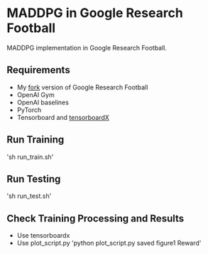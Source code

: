 # MADDPG in Google Research Football
MADDPG implementation in Google Research Football.

## Requirements
* My [fork](https://github.com/chrisyrniu/football) version of Google Research Football
* OpenAI Gym
* OpenAI baselines
* PyTorch
* Tensorboard and [tensorboardX](https://github.com/lanpa/tensorboardX)

## Run Training
'sh run_train.sh'

## Run Testing
'sh run_test.sh'

## Check Training Processing and Results
* Use tensorboardx
* Use plot_script.py
'python plot_script.py saved figure1 Reward'


